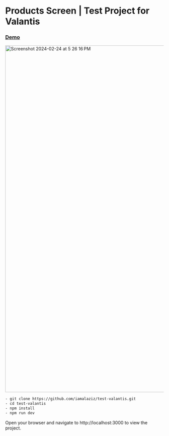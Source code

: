 # Products Screen | Test Project for Valantis

### [Demo](https://test-valantis.vercel.app/)

<img width="1101" alt="Screenshot 2024-02-24 at 5 26 16 PM" src="https://github.com/iamalaziz/test-valantis/assets/81867375/5c6ae57e-e88f-4493-983a-554c2f5b7cbb">


```bash
- git clone https://github.com/iamalaziz/test-valantis.git
- cd test-valantis
- npm install
- npm run dev
```

Open your browser and navigate to http://localhost:3000 to view the project.
